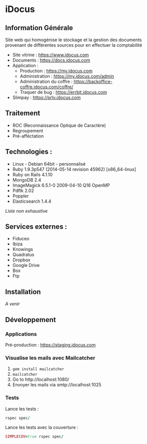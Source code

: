 # iDocus

## Information Générale
Site web qui homogénise le stockage et la gestion des documents provenant de différentes sources pour en effectuer la comptabilité

* Site vitrine : https://www.idocus.com
* Documents : https://docs.idocus.com
* Application :
  - Production : https://my.idocus.com
  - Administration : https://my.idocus.com/admin
  - Administration du coffre : https://backoffice-coffre.idocus.com/coffre/
  - Traquer de bug : https://errbit.idocus.com
* Slimpay : https://prlv.idocus.com

## Traitement
- ROC (Reconnaissance Optique de Caractère)
- Regroupement
- Pré-afféctation

## Technologies :
- Linux - Debian 64bit - personnalisé
- Ruby 1.9.3p547 (2014-05-14 revision 45962) [x86_64-linux]
- Ruby on Rails 4.1.10
- MongoDB 2.4
- ImageMagick 6.5.1-0 2009-04-10 Q16 OpenMP
- Pdftk 2.02
- Poppler
- Elasticsearch 1.4.4

*Liste non exhaustive*

## Services externes :
* Fiduceo
* Ibiza
* Knowings
* Quadratus
* Dropbox
* Google Drive
* Box
* Ftp

## Installation
*A venir*

## Développement

### Applications
Pré-production : https://staging.idocus.com

### Visualise les mails avec Mailcatcher
1. `gem install mailcatcher`
2. `mailcatcher`
3. Go to http://localhost:1080/
4. Envoyer les mails via smtp://localhost:1025

### Tests
Lance les tests :
```ruby
rspec spec/
```
Lance les tests avec la couverture :
```ruby
SIMPLECOV=true rspec spec/
```
